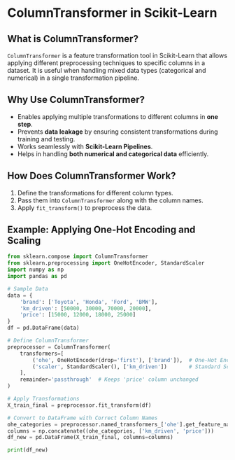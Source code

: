 # ColumnTransformer in Scikit-Learn

## **What is ColumnTransformer?**
`ColumnTransformer` is a feature transformation tool in Scikit-Learn that allows applying different preprocessing techniques to specific columns in a dataset. It is useful when handling mixed data types (categorical and numerical) in a single transformation pipeline.

## **Why Use ColumnTransformer?**
- Enables applying multiple transformations to different columns in **one step**.
- Prevents **data leakage** by ensuring consistent transformations during training and testing.
- Works seamlessly with **Scikit-Learn Pipelines**.
- Helps in handling **both numerical and categorical data** efficiently.

## **How Does ColumnTransformer Work?**
1. Define the transformations for different column types.
2. Pass them into `ColumnTransformer` along with the column names.
3. Apply `fit_transform()` to preprocess the data.

## **Example: Applying One-Hot Encoding and Scaling**

```python
from sklearn.compose import ColumnTransformer
from sklearn.preprocessing import OneHotEncoder, StandardScaler
import numpy as np
import pandas as pd

# Sample Data
data = {
    'brand': ['Toyota', 'Honda', 'Ford', 'BMW'],
    'km_driven': [50000, 30000, 70000, 20000],
    'price': [15000, 12000, 18000, 25000]
}
df = pd.DataFrame(data)

# Define ColumnTransformer
preprocessor = ColumnTransformer(
    transformers=[
        ('ohe', OneHotEncoder(drop='first'), ['brand']),  # One-Hot Encoding
        ('scaler', StandardScaler(), ['km_driven'])       # Standard Scaling
    ],
    remainder='passthrough'  # Keeps 'price' column unchanged
)

# Apply Transformations
X_train_final = preprocessor.fit_transform(df)

# Convert to DataFrame with Correct Column Names
ohe_categories = preprocessor.named_transformers_['ohe'].get_feature_names_out(['brand'])
columns = np.concatenate((ohe_categories, ['km_driven', 'price']))
df_new = pd.DataFrame(X_train_final, columns=columns)

print(df_new)
```
